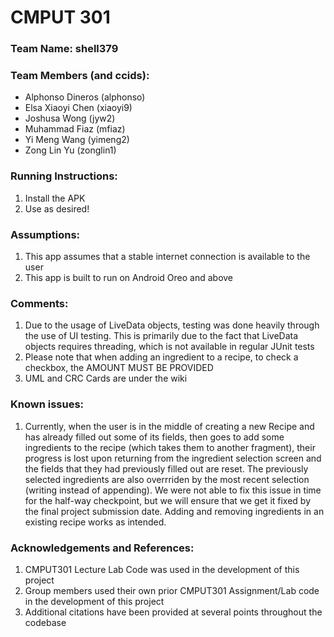 # CMPUT 301
### Team Name: shell379
### Team Members (and ccids):
* Alphonso Dineros (alphonso)
* Elsa Xiaoyi Chen (xiaoyi9)
* Joshusa Wong (jyw2)
* Muhammad Fiaz (mfiaz)
* Yi Meng Wang (yimeng2)
* Zong Lin Yu (zonglin1)

### Running Instructions:
1. Install the APK
2. Use as desired!

### Assumptions:
1. This app assumes that a stable internet connection is available to the user
2. This app is built to run on Android Oreo and above

### Comments:
1. Due to the usage of LiveData objects, testing was done heavily through the use of UI testing. This is primarily due to the fact that LiveData objects requires threading, which is not available in regular JUnit tests
2. Please note that when adding an ingredient to a recipe, to check a checkbox, the AMOUNT MUST BE PROVIDED
3. UML and CRC Cards are under the wiki

### Known issues:
1. Currently, when the user is in the middle of creating a new Recipe and has already filled out some of its fields, then goes to add some ingredients to the recipe (which takes them to another fragment), their progress is lost upon returning from the ingredient selection screen and the fields that they had previously filled out are reset. The previously selected ingredients are also overrriden by the most recent selection (writing instead of appending). We were not able to fix this issue in time for the half-way checkpoint, but we will ensure that we get it fixed by the final project submission date. Adding and removing ingredients in an existing recipe works as intended.

### Acknowledgements and References:
1. CMPUT301 Lecture Lab Code was used in the development of this project
2. Group members used their own prior CMPUT301 Assignment/Lab code in the development of this project
2. Additional citations have been provided at several points throughout the codebase
